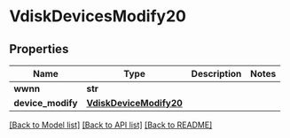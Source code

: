# VdiskDevicesModify20

## Properties
Name | Type | Description | Notes
------------ | ------------- | ------------- | -------------
**wwnn** | **str** |  | 
**device_modify** | [**VdiskDeviceModify20**](VdiskDeviceModify20.md) |  | 

[[Back to Model list]](../README.md#documentation-for-models) [[Back to API list]](../README.md#documentation-for-api-endpoints) [[Back to README]](../README.md)


